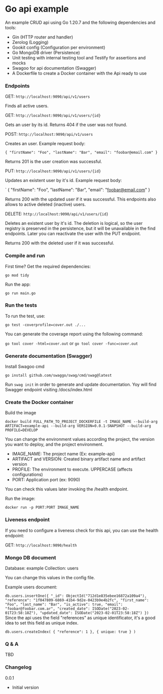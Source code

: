 # Go api example

An example CRUD api using Go 1.20.7 and the following dependencies and tools:

- Gin (HTTP router and handler)
- Zerolog (Logging)
- Gookit config (Configuration per environment)
- Go MongoDB driver (Persistence)
- Unit testing with internal testing tool and Testify for assertions and mocks
- Swagoo for api documentation (Swagger)
- A Dockerfile to create a Docker container with the Api ready to use

### Endpoints

GET: `http://localhost:9090/api/v1/users`

Finds all active users.

GET: `http://localhost:9090/api/v1/users/{id}`

Gets an user by its id. Returns 404 if the user was not found.

POST: `http://localhost:9090/api/v1/users`

Creates an user. Example request body:

`
{
    "firstName": "Foo",
    "lastName": "Bar",
    "email": "foobar@email.com"
}
`

Returns 201 is the user creation was successful.

PUT: `http://localhost:9090/api/v1/users/{id}`

Updates an existent user by it's id. Example request body:

`
{
    "firstName": "Foo",
    "lastName": "Bar",
    "email": "foobar@email.com"
}

Returns 200 with the updated user if it was successful. This endpoints also allows to active deleted (inactive) users.

DELETE: `http://localhost:9090/api/v1/users/{id}`

Deletes an existent user by it's id. The deletion is logical, so the user registry is preserved in the persistence, but it will be unavailable in the find endpoints. Later you can reactivate the user with the PUT endpoint.

Returns 200 with the deleted user if it was successful.

### Compile and run

First time? Get the required dependencies:

`go mod tidy`

Run the app:

`go run main.go`

### Run the tests

To run the test, use:

`go test -coverprofile=cover.out ./...`

You can generate the coverage report using the following command:

 `go tool cover -html=cover.out` or  `go tool cover -func=cover.out`

 ### Generate documentation (Swagger)

Install Swagoo cmd

`go install github.com/swaggo/swag/cmd/swag@latest`

Run `swag init` in order to generate and update documentation. Yoy will find Swagger endpoint visiting /docs/index.html

### Create the Docker container

Build the image

`docker build FULL_PATH_TO_PROJECT_DOCKERFILE -t IMAGE_NAME --build-arg ARTIFACT=example-api --build-arg VERSION=0.0.1-SNAPSHOT --build-arg PROFILE=DEVELOP`

You can change the environment values according the project, the version you want to deploy, and the project environment.

- IMAGE_NAME: The project name (Ex: example-api)
- ARTIFACT and VERSION: Created binary artifact name and artifact version
- PROFILE: The environment to execute. UPPERCASE (affects configurations)
- PORT: Application port (ex: 9090)

You can check this values later invoking the /health endpoint.

Run the image:

`docker run -p PORT:PORT IMAGE_NAME`

### Liveness endpoint

If you need to configure a liveness check for this api, you can use the health endpoint:

GET: `http://localhost:9090/health`

### Mongo DB document

Database: example
Collection: users

You can change this values in the config file.

Example users document:

`
db.users.insertOne({
    "_id": ObjectId("712d1e835ebee16872a109a4"),
    "reference": "1f047809-6869-41b4-9d2e-0423b9e4b2fc",
    "first_name": "Foo",
    "last_name": "Bar",
    "is_active": true,
    "email": "foobar@foobar.com.ar",
    "created_date": ISODate("2023-02-01T23:58:18Z"),
    "updated_date": ISODate("2023-02-01T23:58:18Z")
})
`
Since the api uses the field "references" as unique identificator, it's a good idea to set this field as unique index.

`
db.users.createIndex(
{
      "reference": 1
  },
  {
      unique: true
  }
)
`

### Q & A

TBD

### Changelog

0.0.1

* Initial version
